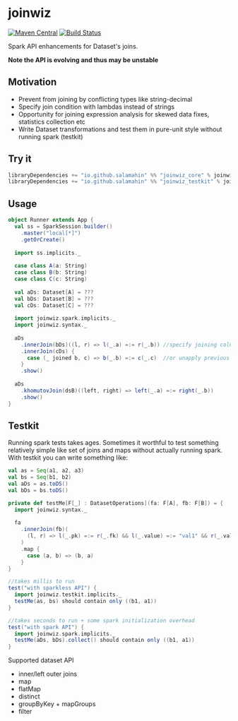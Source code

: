 # joinwiz

[![Maven Central](https://maven-badges.herokuapp.com/maven-central/io.github.salamahin/joinwiz_2.11/badge.svg)](https://maven-badges.herokuapp.com/maven-central/io.github.salamahin/joinwiz_2.11) [![Build Status](https://travis-ci.com/Salamahin/joinwiz.svg?branch=master)](https://travis-ci.com/Salamahin/joinwiz)

Spark API enhancements for Dataset's joins.

**Note the API is evolving and thus may be unstable**


## Motivation
* Prevent from joining by conflicting types like string-decimal
* Specify join condition with lambdas instead of strings
* Opportunity for joining expression analysis for skewed data fixes, statistics collection etc
* Write Dataset transformations and test them in pure-unit style without running spark (testkit)




## Try it
```scala
libraryDependencies += "io.github.salamahin" %% "joinwiz_core" % joinwiz_version
libraryDependencies += "io.github.salamahin" %% "joinwiz_testkit" % joinwiz_version //for testkit
```


## Usage

```scala
object Runner extends App {
  val ss = SparkSession.builder()
    .master("local[*]")
    .getOrCreate()
    
  import ss.implicits._
    
  case class A(a: String)
  case class B(b: String)
  case class C(c: String)
    
  val aDs: Dataset[A] = ???
  val bDs: Dataset[B] = ???
  val cDs: Dataset[C] = ???
    
  import joinwiz.spark.implicits._
  import joinwiz.syntax._
   
  aDs
    .innerJoin(bDs)((l, r) => l(_.a) =:= r(_.b)) //specify joining columns by types
    .innerJoin(cDs) {
      case (_ joined b, c) => b(_.b) =:= c(_.c)  //or unapply previously joined tuple
    }
    .show()
    
  aDs
    .khomutovJoin(dsB)((left, right) => left(_.a) =:= right(_.b))
    .show()
}
```


## Testkit

Running spark tests takes ages. Sometimes it worthful to test something relatively simple like set of joins and maps
without actually running spark.
With testkit you can write something like:
```scala
val as = Seq(a1, a2, a3)
val bs = Seq(b1, b2)
val aDs = as.toDS()
val bDs = bs.toDS()

private def testMe[F[_] : DatasetOperations](fa: F[A], fb: F[B]) = {
  import joinwiz.syntax._
    
  fa
    .innerJoin(fb)(
      (l, r) => l(_.pk) =:= r(_.fk) && l(_.value) =:= "val1" && r(_.value) =:= Some(BigDecimal(0L))
    )
    .map {
      case (a, b) => (b, a)
    }
}

//takes millis to run
test("with sparkless API") { 
  import joinwiz.testkit.implicits._
  testMe(as, bs) should contain only ((b1, a1))
}

//takes seconds to run + some spark initialization overhead
test("with spark API") {
  import joinwiz.spark.implicits._
  testMe(aDs, bDs).collect() should contain only ((b1, a1))
}
```

Supported dataset API
 * inner/left outer joins
 * map
 * flatMap
 * distinct
 * groupByKey + mapGroups
 * filter